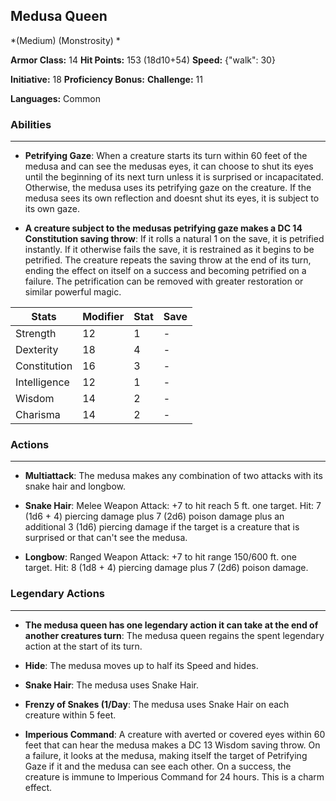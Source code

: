 ## Medusa Queen
*(Medium) (Monstrosity) *

**Armor Class:** 14
**Hit Points:** 153 (18d10+54)
**Speed:** {"walk": 30}

**Initiative:** 18
**Proficiency Bonus:**
**Challenge:** 11

**Languages:** Common

### Abilities
 --- 
- **Petrifying Gaze**: When a creature starts its turn within 60 feet of the medusa and can see the medusas eyes, it can choose to shut its eyes until the beginning of its next turn unless it is surprised or incapacitated. Otherwise, the medusa uses its petrifying gaze on the creature. If the medusa sees its own reflection and doesnt shut its eyes, it is subject to its own gaze.

- **A creature subject to the medusas petrifying gaze makes a DC 14 Constitution saving throw**: If it rolls a natural 1 on the save, it is petrified instantly. If it otherwise fails the save, it is restrained as it begins to be petrified. The creature repeats the saving throw at the end of its turn, ending the effect on itself on a success and becoming petrified on a failure. The petrification can be removed with greater restoration or similar powerful magic.



| Stats | Modifier | Stat | Save
| ---- | ---- | ---- | ---- |
| Strength | 12 | 1 | - |
| Dexterity | 18 | 4 | - |
| Constitution | 16 | 3 | - |
| Intelligence | 12 | 1 | - |
| Wisdom | 14 | 2 | - |
| Charisma | 14 | 2 | - |

### Actions
 --- 
- **Multiattack**: The medusa makes any combination of two attacks with its snake hair and longbow.

- **Snake Hair**: Melee Weapon Attack: +7 to hit  reach 5 ft.  one target. Hit: 7 (1d6 + 4) piercing damage plus 7 (2d6) poison damage  plus an additional 3 (1d6) piercing damage if the target is a creature that is surprised or that can't see the medusa.

- **Longbow**: Ranged Weapon Attack: +7 to hit  range 150/600 ft.  one target. Hit: 8 (1d8 + 4) piercing damage plus 7 (2d6) poison damage.

### Legendary Actions
 --- 
- **The medusa queen has one legendary action it can take at the end of another creatures turn**: The medusa queen regains the spent legendary action at the start of its turn.

- **Hide**: The medusa moves up to half its Speed and hides.

- **Snake Hair**: The medusa uses Snake Hair.

- **Frenzy of Snakes (1/Day**: The medusa uses Snake Hair on each creature within 5 feet.

- **Imperious Command**: A creature with averted or covered eyes within 60 feet that can hear the medusa makes a DC 13 Wisdom saving throw. On a failure, it looks at the medusa, making itself the target of Petrifying Gaze if it and the medusa can see each other. On a success, the creature is immune to Imperious Command for 24 hours. This is a charm effect.

